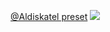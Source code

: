 
[@Aldiskatel preset](https://github.com/Toxblh/MTMR-presets/raw/master/Aldiskatel/items.json)
![](https://github.com/aldiskatel/MTMR-presets/raw/master/Aldiskatel/Touchbar.png)
